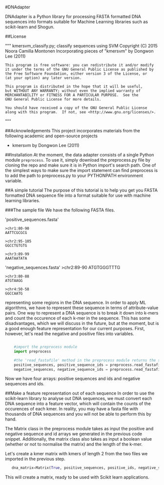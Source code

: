 #DNAdapter

DNAdapter is a Python library for processing FASTA formatted DNA sequences
into formats suitable for Machine Learning libraries such as scikit-learn and
Shogun.

##License

"""
	kmersvm_classify.py; classify sequences using SVM
	Copyright (C) 2015 Noora Camilla Montonen
        Incorporating pieces of "kmersvm" by Dongwon Lee (2011)

	This program is free software: you can redistribute it and/or modify
	it under the terms of the GNU General Public License as published by
	the Free Software Foundation, either version 3 of the License, or
	(at your option) any later version.

	This program is distributed in the hope that it will be useful,
	but WITHOUT ANY WARRANTY; without even the implied warranty of
	MERCHANTABILITY or FITNESS FOR A PARTICULAR PURPOSE.  See the
	GNU General Public License for more details.

	You should have received a copy of the GNU General Public License
	along with this program.  If not, see <http://www.gnu.org/licenses/>.
"""

##Acknowledgements
This project incorporates materials from the following academic and open-source projects
* kmersvm by Dongwon Lee (2011)

##Installation
At the moment, the data adapter consists of a single Python module `preprocess`.
To use it, simply download the preprocess.py file by cloning the repo
and make sure it is in Python import's search path. 
One of the simplest ways to make sure the import statement can find preprocess
is to add the path to preprocess.py to your PYTHONPATH environment variable.

 


##A simple tutorial
The purpose of this tutorial is to help you get you FASTA formatted DNA sequence
file into a format suitable for use with machine learning libraries.

###The sample file
We have the following FASTA files.

'positive_sequences.fasta'

    >chr1:80-90
    AATTCGCGCG

    >chr2:95-105
    GGCCTGTGTG

    >chr3:89-99
    AAATAATATA

'negative_sequences.fasta'
    >chr2:89-90
    ATGTGGGTTTG

    >chr3:80-88
    ATGTAAGG

    >chr4:50-58
    GGCCAATG

representing some regions in the DNA sequence.
In order to apply ML algorithms, we have to represent these sequence in terms of attribute-value
pairs. One way to represent a DNA sequence is to break it down into k-mers and count
the occurence of each k-mer in the sequence. This has some disadvantages, which we will discuss
in the future, but at the moment, but is a
good enough feature representation for our current purposes. First, however, let's read the negative and
positive files into variables.

```python

    #import the preprocess module
    import preprocess

    #the 'read_fastafile' method in the preprocess module returns the sequences and their ids
    positive_sequences, positive_sequence_ids = preprocess.read_fastafile('positive_sequences.fasta')
    negative_sequences, negative_sequence_ids = preprocess.read_fastafile('negative_sequences.fasta')
```

Now we have four arrays: positive sequences and ids and negative sequences and ids.


##Make a feature representation out of each sequence
In order to use the scikit-learn library to analyse out DNA sequences, we must
convert each DNA sequence into a feature vector, which will contain
the counts of the occurences of each kmer. In reality, you may have
a fasta file with thousands of DNA sequences and you will not be able to perform this by hand.

The Matrix class in the preprocess module takes as input the positive and negative sequence and id
arrays we generated in the previous code snippet. Additionally, the matrix class also
takes as input a boolean value (whether or not to normalise the matrix) and the length of the
k-mer.

Let's create a kmer matrix with kmers of length 2 from the two files we imported in
the previous step.

```python
   dna_matrix=Matrix(True, positive_sequences, positive_ids, negative_sequences, negative_ids, 6)
```

This will create a matrix, ready to be used with Scikit learn applications.
